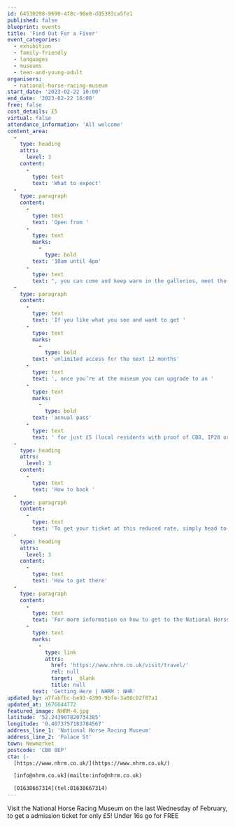 ```yaml
---
id: 64530298-9690-4f8c-98e8-d85383ca5fe1
published: false
blueprint: events
title: 'Find Out For a Fiver'
event_categories:
  - exhibition
  - family-friendly
  - languages
  - museums
  - teen-and-young-adult
organisers:
  - national-horse-racing-museum
start_date: '2023-02-22 10:00'
end_date: '2023-02-22 16:00'
free: false
cost_details: £5
virtual: false
attendance_information: 'All welcome'
content_area:
  -
    type: heading
    attrs:
      level: 3
    content:
      -
        type: text
        text: 'What to expect'
  -
    type: paragraph
    content:
      -
        type: text
        text: 'Open from '
      -
        type: text
        marks:
          -
            type: bold
        text: '10am until 4pm'
      -
        type: text
        text: ", you can come and keep warm in the galleries, meet the retired racehorses being retrained on-site, have a go on the racing simulator and so much more.\_To get your discounted pass, simply come to the museum shop on the day. As always, children under 16 go free."
  -
    type: paragraph
    content:
      -
        type: text
        text: 'If you like what you see and want to get '
      -
        type: text
        marks:
          -
            type: bold
        text: 'unlimited access for the next 12 months'
      -
        type: text
        text: ', once you’re at the museum you can upgrade to an '
      -
        type: text
        marks:
          -
            type: bold
        text: 'annual pass'
      -
        type: text
        text: ' for just £5 (local residents with proof of CB8, IP28 or IP29 postcode) or £10 for everyone else. Speak to a member of staff for more information.'
  -
    type: heading
    attrs:
      level: 3
    content:
      -
        type: text
        text: 'How to book '
  -
    type: paragraph
    content:
      -
        type: text
        text: 'To get your ticket at this reduced rate, simply head to the museum shop on arrival to check in and pick up a day badge for yourself, any other guests and accompanying children.'
  -
    type: heading
    attrs:
      level: 3
    content:
      -
        type: text
        text: 'How to get there'
  -
    type: paragraph
    content:
      -
        type: text
        text: 'For more information on how to get to the National Horse Racing Museum, where to park or how to access  the museum by public transport please visit: '
      -
        type: text
        marks:
          -
            type: link
            attrs:
              href: 'https://www.nhrm.co.uk/visit/travel/'
              rel: null
              target: _blank
              title: null
        text: 'Getting Here | NHRM : NHR'
updated_by: a7fabfbc-be93-4390-9bfe-3a08c02f87a1
updated_at: 1676644772
featured_image: NHRM-4.jpg
latitude: '52.243907820734385'
longitude: '0.4073757183784567'
address_line_1: 'National Horse Racing Museum'
address_line_2: 'Palace St'
town: Newmarket
postcode: 'CB8 8EP'
cta: |-
  [https://www.nhrm.co.uk/](https://www.nhrm.co.uk/)

  [info@nhrm.co.uk](mailto:info@nhrm.co.uk)

  [01638667314](tel:01638667314)
---
```

Visit the National Horse Racing Museum on the last Wednesday of February, to get a admission ticket for only £5! Under 16s go for FREE